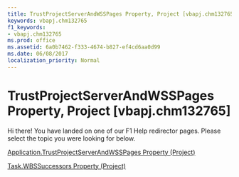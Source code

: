 ```yaml
---
title: TrustProjectServerAndWSSPages Property, Project [vbapj.chm132765]
keywords: vbapj.chm132765
f1_keywords:
- vbapj.chm132765
ms.prod: office
ms.assetid: 6a0b7462-f333-4674-b827-ef4cd6aa0d99
ms.date: 06/08/2017
localization_priority: Normal
---
```



# TrustProjectServerAndWSSPages Property, Project [vbapj.chm132765]

Hi there! You have landed on one of our F1 Help redirector pages. Please select the topic you were looking for below.

[Application.TrustProjectServerAndWSSPages Property (Project)](http://msdn.microsoft.com/library/c79b17d6-c344-0bed-8087-7f5d5c17d3af%28Office.15%29.aspx)

[Task.WBSSuccessors Property (Project)](http://msdn.microsoft.com/library/4d435645-8437-af81-ad38-eca0c27cfd80%28Office.15%29.aspx)


